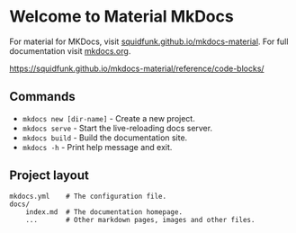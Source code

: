 # Welcome to Material MkDocs

For material for MKDocs, visit [squidfunk.github.io/mkdocs-material](https://squidfunk.github.io/mkdocs-material/).
For full documentation visit [mkdocs.org](https://www.mkdocs.org).


https://squidfunk.github.io/mkdocs-material/reference/code-blocks/


## Commands

* `mkdocs new [dir-name]` - Create a new project.
* `mkdocs serve` - Start the live-reloading docs server.
* `mkdocs build` - Build the documentation site.
* `mkdocs -h` - Print help message and exit.

## Project layout

    mkdocs.yml    # The configuration file.
    docs/
        index.md  # The documentation homepage.
        ...       # Other markdown pages, images and other files.
